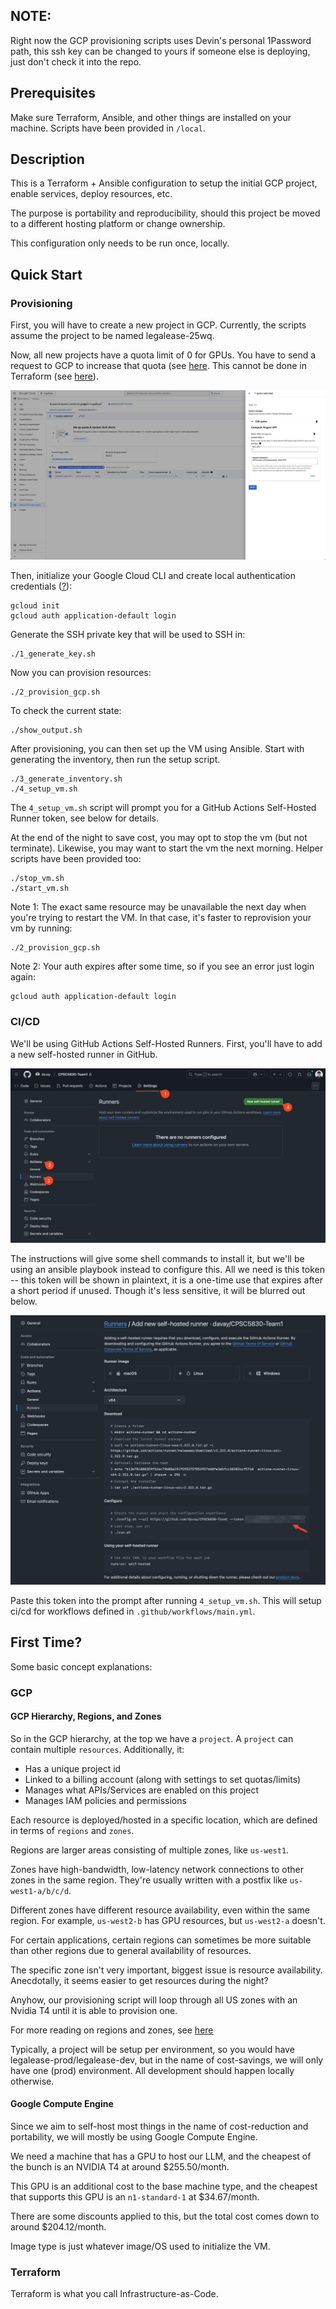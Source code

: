 ## NOTE: 

Right now the GCP provisioning scripts uses Devin's personal 1Password path, this ssh key can be changed to yours if someone else is deploying, just don't check it into the repo. 

## Prerequisites

Make sure Terraform, Ansible, and other things are installed on your machine. Scripts have been provided in `/local`.

## Description

This is a Terraform + Ansible configuration to setup the initial GCP project, enable services, deploy resources, etc.

The purpose is portability and reproducibility, should this project be moved to a different hosting platform or change ownership.

This configuration only needs to be run once, locally. 

## Quick Start 

### Provisioning

First, you will have to create a new project in GCP. Currently, the scripts assume the project to be named legalease-25wq. 

Now, all new projects have a quota limit of 0 for GPUs. You have to send a request to GCP to increase that quota (see [here](https://stackoverflow.com/questions/53415180/gcp-error-quota-gpus-all-regions-exceeded-limit-0-0-globally). This cannot be done in Terraform (see [here](https://stackoverflow.com/questions/63598319/how-to-increase-quota-on-gcp-using-terraform-module)).

![](assets/images/quota_increase.png)


Then, initialize your Google Cloud CLI and create local authentication credentials ([?](https://cloud.google.com/docs/authentication/set-up-adc-local-dev-environment)):

```
gcloud init
gcloud auth application-default login
```

Generate the SSH private key that will be used to SSH in: 
```
./1_generate_key.sh
```

Now you can provision resources:

```
./2_provision_gcp.sh
```

To check the current state:

```
./show_output.sh
```

After provisioning, you can then set up the VM using Ansible. Start with generating the inventory, then run the setup script.

```
./3_generate_inventory.sh
./4_setup_vm.sh
```

The `4_setup_vm.sh` script will prompt you for a GitHub Actions Self-Hosted Runner token, see below for details.

At the end of the night to save cost, you may opt to stop the vm (but not terminate). Likewise, you may want to start the vm the next morning. Helper scripts have been provided too:

```
./stop_vm.sh
./start_vm.sh
```

Note 1: The exact same resource may be unavailable the next day when you're trying to restart the VM. In that case, it's faster to reprovision your vm by running:

```
./2_provision_gcp.sh
```

Note 2: Your auth expires after some time, so if you see an error just login again:

```
gcloud auth application-default login
```

### CI/CD

We'll be using GitHub Actions Self-Hosted Runners. First, you'll have to add a new self-hosted runner in GitHub.

![](assets/images/runner.png)

The instructions will give some shell commands to install it, but we'll be using an ansible playbook instead to configure this. All we need is this token -- this token will be shown in plaintext, it is a one-time use that expires after a short period if unused. Though it's less sensitive, it will be blurred out below.

![](assets/images/token.png)

Paste this token into the prompt after running `4_setup_vm.sh`. This will setup ci/cd for workflows defined in `.github/workflows/main.yml`.

## First Time? 

Some basic concept explanations: 

### GCP 

#### GCP Hierarchy, Regions, and Zones 

So in the GCP hierarchy, at the top we have a `project`. A `project` can contain multiple `resources`. Additionally, it:

- Has a unique project id
- Linked to a billing account (along with settings to set quotas/limits)
- Manages what APIs/Services are enabled on this project 
- Manages IAM policies and permissions

Each resource is deployed/hosted in a specific location, which are defined in terms of `regions` and `zones`. 

Regions are larger areas consisting of multiple zones, like `us-west1`. 

Zones have high-bandwidth, low-latency network connections to other zones in the same region. They're usually written with a postfix like `us-west1-a/b/c/d`.

Different zones have different resource availability, even within the same region. For example, `us-west2-b` has GPU resources, but `us-west2-a` doesn't.

For certain applications, certain regions can sometimes be more suitable than other regions due to general availability of resources. 

The specific zone isn't very important, biggest issue is resource availability. Anecdotally, it seems easier to get resources during the night? 

Anyhow, our provisioning script will loop through all US zones with an Nvidia T4 until it is able to provision one. 

For more reading on regions and zones, see [here](https://cloud.google.com/compute/docs/regions-zones)

Typically, a project will be setup per environment, so you would have legalease-prod/legalease-dev, but in the name of cost-savings, we will only have one (prod) environment. All development should happen locally otherwise.

#### Google Compute Engine 

Since we aim to self-host most things in the name of cost-reduction and portability, we will mostly be using Google Compute Engine. 

We need a machine that has a GPU to host our LLM, and the cheapest of the bunch is an NVIDIA T4 at around $255.50/month.

This GPU is an additional cost to the base machine type, and the cheapest that supports this GPU is an `n1-standard-1` at $34.67/month.

There are some discounts applied to this, but the total cost comes down to around $204.12/month.

Image type is just whatever image/OS used to initialize the VM. 

### Terraform

Terraform is what you call Infrastructure-as-Code. 
